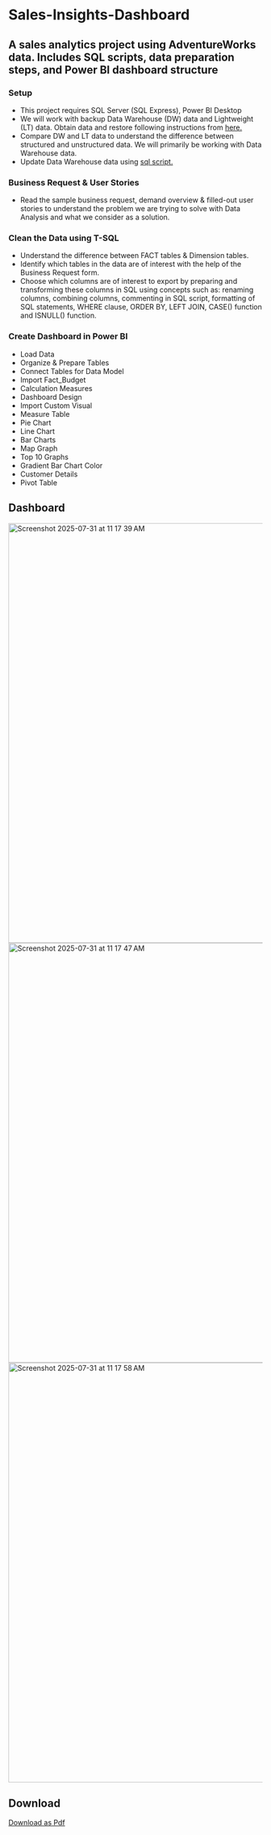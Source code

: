 # Sales-Insights-Dashboard
## A sales analytics project using AdventureWorks data. Includes SQL scripts, data preparation steps, and Power BI dashboard structure

### Setup
- This project requires SQL Server (SQL Express), Power BI Desktop
- We will work with backup Data Warehouse (DW) data and Lightweight (LT) data. Obtain data and restore following instructions from [here.](https://docs.microsoft.com/en-us/sql/samples/adventureworks-install-configure?view=sql-server-ver15&tabs=ssms)
- Compare DW and LT data to understand the difference between structured and unstructured data. We will primarily be working with Data Warehouse data.
- Update Data Warehouse data using [sql script.](https://github.com/techtalkcorner/SampleDemoFiles/blob/master/Database/AdventureWorks/Update_AdventureWorksDW_Data.sql)

### Business Request & User Stories
- Read the sample business request, demand overview & filled-out user stories to understand the problem we are trying to solve with Data Analysis and what we consider as a solution.

### Clean the Data using T-SQL
- Understand the difference between FACT tables & Dimension tables.
- Identify which tables in the data are of interest with the help of the Business Request form.
- Choose which columns are of interest to export by preparing and transforming these columns in SQL using concepts such as: renaming columns, combining columns, commenting in SQL script, formatting of SQL statements, WHERE clause, ORDER BY, LEFT JOIN, CASE() function and ISNULL() function. 

### Create Dashboard in Power BI
- Load Data
- Organize & Prepare Tables
- Connect Tables for Data Model
- Import Fact_Budget
- Calculation Measures
- Dashboard Design
- Import Custom Visual
- Measure Table
- Pie Chart
- Line Chart
- Bar Charts
- Map Graph
- Top 10 Graphs
- Gradient Bar Chart Color
- Customer Details
- Pivot Table

## Dashboard
<img width="1399" height="833" alt="Screenshot 2025-07-31 at 11 17 39 AM" src="https://github.com/user-attachments/assets/1e23079b-0498-4b0f-b6e2-e92879944fdd" />
<img width="1399" height="833" alt="Screenshot 2025-07-31 at 11 17 47 AM" src="https://github.com/user-attachments/assets/b48d9033-5aba-4ae7-81ea-3f5027379dcf" />
<img width="1399" height="833" alt="Screenshot 2025-07-31 at 11 17 58 AM" src="https://github.com/user-attachments/assets/5573e7a2-dfe5-4a28-89f1-b4b5e2fd0c3a" />

## Download 
[Download as Pdf](https://github.com/user-attachments/files/21523010/Sales.Report.pdf)


